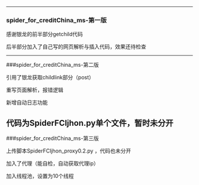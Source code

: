 


  --------------------------------------------------------
  ### spider_for_creditChina_ms-第一版

  感谢银龙的前半部分getchild代码
  
  后半部分加入了自己写的网页解析与插入代码，效果还待检查

--------------------------------------------------------
  ###spider_for_creditChina_ms-第二版
  
  引用了银龙获取childlink部分（post）

  重写页面解析，报错逻辑

  新增自动日志功能
  
  代码为SpiderFCIjhon.py单个文件，暂时未分开
--------------------------------------------------------
  ###spider_for_creditChina_ms-第三版
  
  上传脚本SpiderFCIjhon_proxy0.2.py ，代码也未分开
  
  加入了代理（能自检，自动获取代理ip）
  
  加入线程池，设置为10个线程
  
  
